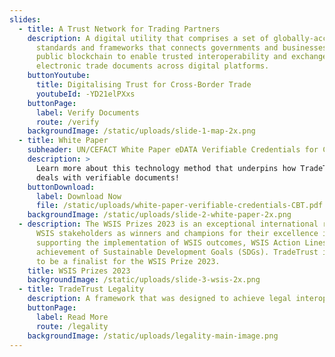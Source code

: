 ```yaml
---
slides:
  - title: A Trust Network for Trading Partners
    description: A digital utility that comprises a set of globally-accepted
      standards and frameworks that connects governments and businesses to a
      public blockchain to enable trusted interoperability and exchanges of
      electronic trade documents across digital platforms.
    buttonYoutube:
      title: Digitalising Trust for Cross-Border Trade
      youtubeId: -YD21elPXxs
    buttonPage:
      label: Verify Documents
      route: /verify
    backgroundImage: /static/uploads/slide-1-map-2x.png
  - title: White Paper
    subheader: UN/CEFACT White Paper eDATA Verifiable Credentials for Cross Border Trade
    description: >
      Learn more about this technology method that underpins how TradeTrust
      deals with verifiable documents!
    buttonDownload:
      label: Download Now
      file: /static/uploads/white-paper-verifiable-credentials-CBT.pdf
    backgroundImage: /static/uploads/slide-2-white-paper-2x.png
  - description: The WSIS Prizes 2023 is an exceptional international recognition of
      WSIS stakeholders as winners and champions for their excellence in
      supporting the implementation of WSIS outcomes, WSIS Action Lines, and the
      achievement of Sustainable Development Goals (SDGs). TradeTrust is proud
      to be a finalist for the WSIS Prize 2023.
    title: WSIS Prizes 2023
    backgroundImage: /static/uploads/slide-3-wsis-2x.png
  - title: TradeTrust Legality
    description: A framework that was designed to achieve legal interoperability
    buttonPage:
      label: Read More
      route: /legality
    backgroundImage: /static/uploads/legality-main-image.png
---
```

